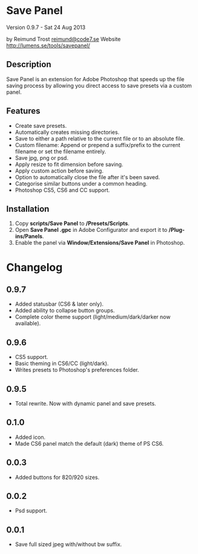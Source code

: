 Save Panel
==========

Version 0.9.7 - Sat 24 Aug 2013

by Reimund Trost <reimund@code7.se> 
Website <http://lumens.se/tools/savepanel/>


Description
-----------
Save Panel is an extension for Adobe Photoshop that speeds up the file saving
process by allowing you direct access to save presets via a custom panel.


Features
--------
- Create save presets.
- Automatically creates missing directories.
- Save to either a path relative to the current file or to an absolute file.
- Custom filename: Append or prepend a suffix/prefix to the current filename or
  set the filename entirely.
- Save jpg, png or psd.
- Apply resize to fit dimension before saving.
- Apply custom action before saving.
- Option to automatically close the file after it's been saved.
- Categorise similar buttons under a common heading.
- Photoshop CS5, CS6 and CC support.


Installation
------------
1.	Copy __scripts/Save Panel__ to __<your photoshop directory>/Presets/Scripts__.
2.	Open __Save Panel <version>.gpc__ in Adobe Configurator and export it to
	__<your photoshop directory>/Plug-ins/Panels__.
3.	Enable the panel via __Window/Extensions/Save Panel__ in Photoshop.


Changelog
=========

0.9.7
-----
- Added statusbar (CS6 & later only).
- Added ability to collapse button groups.
- Complete color theme support (light/medium/dark/darker now available).

0.9.6
-----
- CS5 support.
- Basic theming in CS6/CC (light/dark).
- Writes presets to Photoshop's preferences folder.

0.9.5
-----
- Total rewrite. Now with dynamic panel and save presets.

0.1.0
-----
- Added icon.
- Made CS6 panel match the default (dark) theme of PS CS6.

0.0.3
-----
- Added buttons for 820/920 sizes.

0.0.2
-----
- Psd support.

0.0.1
-----
- Save full sized jpeg with/without bw suffix.
